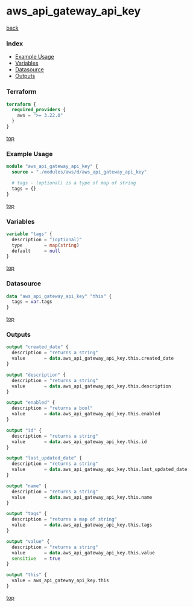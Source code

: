 # aws_api_gateway_api_key

[back](../aws.md)

### Index

- [Example Usage](#example-usage)
- [Variables](#variables)
- [Datasource](#datasource)
- [Outputs](#outputs)

### Terraform

```terraform
terraform {
  required_providers {
    aws = ">= 3.22.0"
  }
}
```

[top](#index)

### Example Usage

```terraform
module "aws_api_gateway_api_key" {
  source = "./modules/aws/d/aws_api_gateway_api_key"

  # tags - (optional) is a type of map of string
  tags = {}
}
```

[top](#index)

### Variables

```terraform
variable "tags" {
  description = "(optional)"
  type        = map(string)
  default     = null
}
```

[top](#index)

### Datasource

```terraform
data "aws_api_gateway_api_key" "this" {
  tags = var.tags
}
```

[top](#index)

### Outputs

```terraform
output "created_date" {
  description = "returns a string"
  value       = data.aws_api_gateway_api_key.this.created_date
}

output "description" {
  description = "returns a string"
  value       = data.aws_api_gateway_api_key.this.description
}

output "enabled" {
  description = "returns a bool"
  value       = data.aws_api_gateway_api_key.this.enabled
}

output "id" {
  description = "returns a string"
  value       = data.aws_api_gateway_api_key.this.id
}

output "last_updated_date" {
  description = "returns a string"
  value       = data.aws_api_gateway_api_key.this.last_updated_date
}

output "name" {
  description = "returns a string"
  value       = data.aws_api_gateway_api_key.this.name
}

output "tags" {
  description = "returns a map of string"
  value       = data.aws_api_gateway_api_key.this.tags
}

output "value" {
  description = "returns a string"
  value       = data.aws_api_gateway_api_key.this.value
  sensitive   = true
}

output "this" {
  value = aws_api_gateway_api_key.this
}
```

[top](#index)